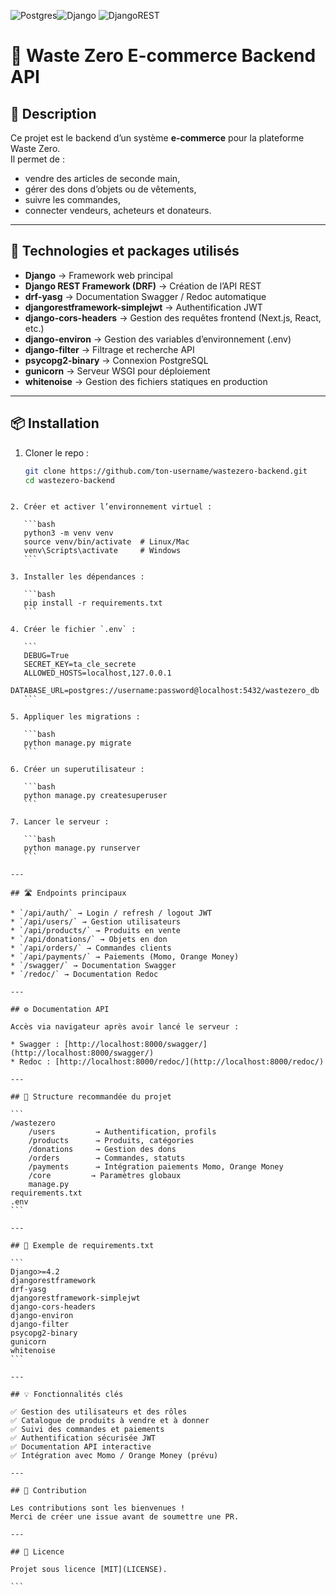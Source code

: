 ![Postgres](https://img.shields.io/badge/postgres-%23316192.svg?style=for-the-badge&logo=postgresql&logoColor=white)![Django](https://img.shields.io/badge/django-%23092E20.svg?style=for-the-badge&logo=django&logoColor=white)
![DjangoREST](https://img.shields.io/badge/DJANGO-REST-ff1709?style=for-the-badge&logo=django&logoColor=white&color=ff1709&labelColor=gray)


# 🌿 Waste Zero E-commerce Backend API

## 📖 Description

Ce projet est le backend d’un système **e-commerce** pour la plateforme Waste Zero.  
Il permet de :
- vendre des articles de seconde main,
- gérer des dons d’objets ou de vêtements,
- suivre les commandes,
- connecter vendeurs, acheteurs et donateurs.

---

## 🔧 Technologies et packages utilisés

- **Django** → Framework web principal
- **Django REST Framework (DRF)** → Création de l’API REST
- **drf-yasg** → Documentation Swagger / Redoc automatique
- **djangorestframework-simplejwt** → Authentification JWT
- **django-cors-headers** → Gestion des requêtes frontend (Next.js, React, etc.)
- **django-environ** → Gestion des variables d’environnement (.env)
- **django-filter** → Filtrage et recherche API
- **psycopg2-binary** → Connexion PostgreSQL
- **gunicorn** → Serveur WSGI pour déploiement
- **whitenoise** → Gestion des fichiers statiques en production

---

## 📦 Installation

1. Cloner le repo :
   ```bash
   git clone https://github.com/ton-username/wastezero-backend.git
   cd wastezero-backend
````

2. Créer et activer l’environnement virtuel :

   ```bash
   python3 -m venv venv
   source venv/bin/activate  # Linux/Mac
   venv\Scripts\activate     # Windows
   ```

3. Installer les dépendances :

   ```bash
   pip install -r requirements.txt
   ```

4. Créer le fichier `.env` :

   ```
   DEBUG=True
   SECRET_KEY=ta_cle_secrete
   ALLOWED_HOSTS=localhost,127.0.0.1
   DATABASE_URL=postgres://username:password@localhost:5432/wastezero_db
   ```

5. Appliquer les migrations :

   ```bash
   python manage.py migrate
   ```

6. Créer un superutilisateur :

   ```bash
   python manage.py createsuperuser
   ```

7. Lancer le serveur :

   ```bash
   python manage.py runserver
   ```

---

## 🛣️ Endpoints principaux

* `/api/auth/` → Login / refresh / logout JWT
* `/api/users/` → Gestion utilisateurs
* `/api/products/` → Produits en vente
* `/api/donations/` → Objets en don
* `/api/orders/` → Commandes clients
* `/api/payments/` → Paiements (Momo, Orange Money)
* `/swagger/` → Documentation Swagger
* `/redoc/` → Documentation Redoc

---

## ⚙️ Documentation API

Accès via navigateur après avoir lancé le serveur :

* Swagger : [http://localhost:8000/swagger/](http://localhost:8000/swagger/)
* Redoc : [http://localhost:8000/redoc/](http://localhost:8000/redoc/)

---

## 📂 Structure recommandée du projet

```
/wastezero
    /users         → Authentification, profils
    /products      → Produits, catégories
    /donations     → Gestion des dons
    /orders        → Commandes, statuts
    /payments      → Intégration paiements Momo, Orange Money
    /core         → Paramètres globaux
    manage.py
requirements.txt
.env
```

---

## 📜 Exemple de requirements.txt

```
Django>=4.2
djangorestframework
drf-yasg
djangorestframework-simplejwt
django-cors-headers
django-environ
django-filter
psycopg2-binary
gunicorn
whitenoise
```

---

## 💡 Fonctionnalités clés

✅ Gestion des utilisateurs et des rôles
✅ Catalogue de produits à vendre et à donner
✅ Suivi des commandes et paiements
✅ Authentification sécurisée JWT
✅ Documentation API interactive
✅ Intégration avec Momo / Orange Money (prévu)

---

## 🤝 Contribution

Les contributions sont les bienvenues !
Merci de créer une issue avant de soumettre une PR.

---

## 📄 Licence

Projet sous licence [MIT](LICENSE).

```

